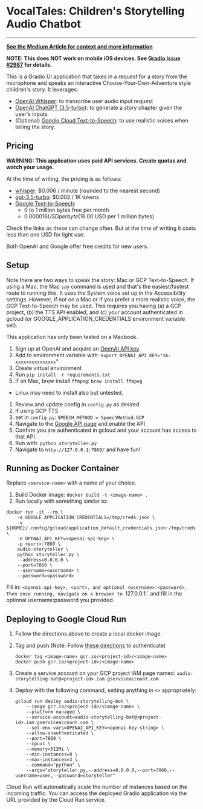 # VocalTales: Children's Storytelling Audio Chatbot
---

**[See the Medium Article for context and more information]( https://medium.com/@tszumowski/f796fc715dcb)**

**NOTE: This does NOT work on mobile iOS devices. See [Gradio Issue #2987](https://github.com/gradio-app/gradio/issues/2987) for details.**

This is a Gradio UI application that takes in a request for a story from the microphone
and speaks an interactive Choose-Your-Own-Adventure style children's story. It leverages:

- [OpenAI Whisper](https://openai.com/research/whisper): to transcribe user audio input request
- [OpenAI ChatGPT (3.5-turbo)](https://platform.openai.com/docs/models/gpt-3-5):
  to generate a story chapter given the user's inputs
- (Optional) [Google Cloud Text-to-Speech](https://cloud.google.com/text-to-speech/):
  to use realistic voices when telling the story.

## Pricing

**WARNING: This application uses paid API services. Create quotas and watch your usage.**

At the time of writing, the pricing is as follows:

- [whisper](https://openai.com/pricing): $0.006 / minute (rounded to the nearest second)
- [gpt-3.5-turbo](https://openai.com/pricing): $0.002 / 1K tokens
- [Google Text-to-Speech](https://cloud.google.com/text-to-speech/pricing):
  - 0 to 1 million bytes free per month
  - $0.000016 USD per byte ($16.00 USD per 1 million bytes)

Check the links as these can change often. But at the time of writing it costs less
than one USD for light use.

Both OpenAI and Google offer free credits for new users.

## Setup

Note there are two ways to speak the story: Mac or GCP Text-to-Speech. If using a Mac,
the Mac `say` command is used and that's the easiest/fastest route to running this.
It uses the System voice set up in the Accessibility settings.
However, if not on a Mac or if you prefer a more realistic voice, the GCP Text-to-Speech may be used.
This requires you having (a) a GCP project, (b) the TTS API enabled, and (c) your account authenticated
in gcloud (or GOOGLE_APPLICATION_CREDENTIALS environment variable set).

This application has only been tested on a Macbook.

1. Sign up at OpenAI and acquire an [OpenAI API key](https://platform.openai.com/account/api-keys).
1. Add to environment variable with: `export OPENAI_API_KEY="sk-xxxxxxxxxxxxxxx`"
1. Create virtual environment
1. Run `pip install -r requirements.txt`
1. If on Mac, brew install `ffmpeg`: `brew install ffmpeg`

- Linux may need to install also but untested.

1. Review and update config in `config.py` as desired
1. If using GCP TTS
1. set in `config.py`: `SPEECH_METHOD = SpeechMethod.GCP`
1. Navigate to the [Google API page](https://console.cloud.google.com/apis/api/texttospeech.googleapis.com/) and enable the API
1. Confirm you are authenticated in gcloud and your account has access to that API.
1. Run with: `python storyteller.py`
1. Navigate to `http://127.0.0.1:7860/` and have fun!

## Running as Docker Container

Replace `<service-name>` with a name of your choice.

1. Build Docker image: `docker build -t <image-name> .`
1. Run locally with something similar to:

```
docker run -it --rm \
    -e GOOGLE_APPLICATION_CREDENTIALS=/tmp/creds.json \
    -v ${HOME}/.config/gcloud/application_default_credentials.json:/tmp/creds.json \
    -e OPENAI_API_KEY=<openai-api-key> \
    -p <port>:7860 \
    audio-storyteller \
    python storyteller.py \
    --address=0.0.0.0 \
    --port=7860 \
    --username=<username> \
    --password=<password>
```

Fill in: `<openai-api-key>, <port>, and optional <username>:<password>.
Then once running, navigate on a browser to `127.0.0.1:<port>` and fill in the
optional username:password you provided.

## Deploying to Google Cloud Run

1. Follow the directions above to create a local docker image.
1. Tag and push (Note: Follow [these directions](https://cloud.google.com/container-registry/docs/advanced-authentication) to authenticate)
   ```
   docker tag <image-name> gcr.io/<project-id>/<image-name>
   docker push gcr.io/<project-id>/<image-name>
   ```
1. Create a service account on your GCP project IAM page named: `audio-storytelling-bot@<project-id>.iam.gserviceaccount.com`
1. Deploy with the following command, setting anything in `<>` appropriately:

   ```
   gcloud run deploy audio-storytelling-bot \
       --image gcr.io/<project-id>/<image-name> \
       --platform managed \
       --service-account=audio-storytelling-bot@<project-id>.iam.gserviceaccount.com \
       --set-env-vars=OPENAI_API_KEY=<openai-key-string> \
       --allow-unauthenticated \
       --port=7860 \
       --cpu=1 \
       --memory=512Mi \
       --min-instances=0 \
       --max-instances=3 \
       --command="python" \
       --args="storyteller.py,--address=0.0.0.0,--port=7860,--username=user,--password=storyteller"
   ```

Cloud Run will automatically scale the number of instances based on the incoming traffic. You can access the deployed Gradio application via the URL provided by the Cloud Run service.
